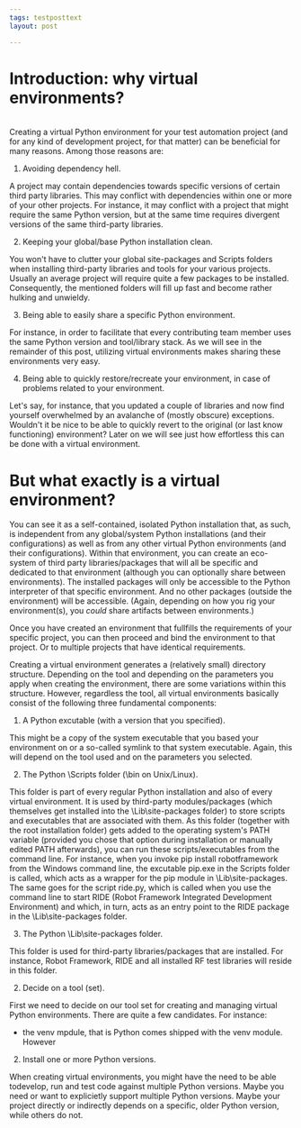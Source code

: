 ```yaml
---
tags: testposttext
layout: post

---
```


<h1> Introduction: why virtual environments? </h1>
<br>
Creating a virtual Python environment for your test automation project (and for any kind of development project, for that matter) can be beneficial for many reasons. Among those reasons are:

1. Avoiding dependency hell.

A project may contain dependencies towards specific versions of certain third party libraries. This may conflict with dependencies within one or more of your other projects. For instance, it may conflict with a project that might require the same Python version, but at the same time requires divergent versions of the same third-party libraries.

2. Keeping your global/base Python installation clean.

You won't have to clutter your global site-packages and Scripts folders when installing third-party libraries and tools for your various projects. Usually an average project will require quite a few packages to be installed. Consequently, the mentioned folders will fill up fast and become rather hulking and unwieldy.

3. Being able to easily share a specific Python environment.

For instance, in order to facilitate that every contributing team member uses the same Python version and tool/library stack. As we will see in the remainder of this post, utilizing virtual environments makes sharing these environments very easy.

4. Being able to quickly restore/recreate your environment, in case of problems related to your environment.

Let's say, for instance, that you updated a couple of libraries and now find yourself overwhelmed by an avalanche of (mostly obscure) exceptions. Wouldn't it be nice to be able to quickly revert to the original (or last know functioning) environment? Later on we will see just how effortless this can be done with a virtual environment.

<h1> But what exactly is a virtual environment? </h1>

You can see it as a self-contained, isolated Python installation that, as such, is independent from any global/system Python installations (and their configurations) as well as from any other virtual Python environments (and their configurations). Within that environment, you can create an eco-system of third party libraries/packages that will all be specific and dedicated to that environment (although you can optionally share between environments). The installed packages will only be accessible to the Python interpreter of that specific environment. And no other packages (outside the environment) will be accessible. (Again, depending on how you rig your environment(s), you <i>could</i> share artifacts between environments.)

Once you have created an environment that fullfills the requirements of your specific project, you can then proceed and bind the environment to that project. Or to multiple projects that have identical requirements.

Creating a virtual environment generates a (relatively small) directory structure. Depending on the tool and depending on the parameters you apply when creating the environment, there are some variations within this structure. However, regardless the tool, all virtual environments basically consist of the following three fundamental components:

1. A Python excutable (with a version that you specified).

This might be a copy of the system executable that you based your environment on or a so-called symlink to that system executable. Again, this will depend on the tool used and on the parameters you selected.

2. The Python \Scripts folder (\bin on Unix/Linux).

This folder is part of every regular Python installation and also of every virtual environment. It is used by third-party modules/packages (which themselves get installed into the \Lib\site-packages folder) to store scripts and executables that are associated with them. As this folder (together with the root installation folder) gets added to the operating system's PATH variable (provided you chose that option during installation or manually edited PATH afterwards), you can run these scripts/executables from the command line. For instance, when you invoke pip install robotframework from the Windows command line, the excutable pip.exe in the Scripts folder is called, which acts as a wrapper for the pip module in \Lib\site-packages. The same goes for the script ride.py, which is called when you use the command line to start RIDE (Robot Framework Integrated Development Environment) and which, in turn, acts as an entry point to the RIDE package in the \Lib\site-packages folder.

3. The Python \Lib\site-packages folder.

This folder is used for third-party libraries/packages that are installed. For instance, Robot Framework, RIDE and all installed RF test libraries will reside in this folder.

2) Decide on a tool (set).

First we need to decide on our tool set for creating and managing virtual Python environments. There are quite a few candidates. For instance:

- the venv mpdule, that is Python comes shipped with the venv module. However

2) Install one or more Python versions.

When creating virtual environments, you might have the need to be able todevelop, run and test code against multiple Python versions. Maybe you need or want to explicietly support multiple Python versions. Maybe your project directly or indirectly depends on a specific, older Python version, while others do not.


